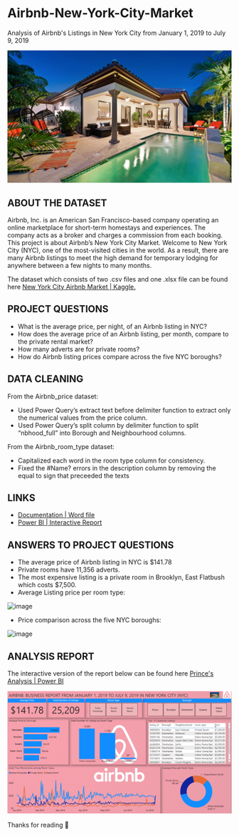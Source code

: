 # Airbnb-New-York-City-Market
Analysis of Airbnb's Listings in New York City from January 1, 2019 to July 9, 2019

![](airbnbpic.png)

## ABOUT THE DATASET
Airbnb, Inc. is an American San Francisco-based company operating an online marketplace for short-term homestays and experiences. The company acts as a broker and charges a commission from each booking. This project is about Airbnb’s New York City Market.
Welcome to New York City (NYC), one of the most-visited cities in the world. As a result, there are many Airbnb listings to meet the high demand for temporary lodging for anywhere between a few nights to many months.

The dataset which consists of two .csv files and one .xlsx file can be found here [New York City Airbnb Market | Kaggle.](https://www.kaggle.com/datasets/ebrahimelgazar/new-york-city-airbnb-market)

## PROJECT QUESTIONS
-	What is the average price, per night, of an Airbnb listing in NYC?
-	How does the average price of an Airbnb listing, per month, compare to the private rental market?
-	How many adverts are for private rooms?
-	How do Airbnb listing prices compare across the five NYC boroughs?

## DATA CLEANING
From the Airbnb_price dataset:
-	Used Power Query’s extract text before delimiter function to extract only the numerical values from the price column.
-	Used Power Query’s split column by delimiter function to split “nbhood_full” into Borough and Neighbourhood columns.

From the Airbnb_room_type dataset:
-	Capitalized each word in the room type column for consistency.
-	Fixed the #Name? errors in the description column by removing the equal to sign that preceeded the texts

## LINKS 
- [Documentation | Word file](Documentation.docx)
- [Power BI | Interactive Report](https://app.powerbi.com/view?r=eyJrIjoiNzFjYWQxMDctZjViZC00ZjkzLWE0OWYtYzMxMzhmZThmYzY1IiwidCI6ImE5NjMwYTViLTA5M2EtNDM5Yy04NjM5LThhYmJmMzRhN2M5NyJ9)

## ANSWERS TO PROJECT QUESTIONS
-	The average price of Airbnb listing in NYC is $141.78
-	Private rooms have 11,356 adverts.
- The most expensive listing is a private room in Brooklyn, East Flatbush which costs $7,500.
-	Average Listing price per room type:

![image](https://user-images.githubusercontent.com/95665690/230545538-1d38901b-e684-482f-99af-f5393d4b75a8.png)


- Price comparison across the five NYC boroughs:

![image](https://user-images.githubusercontent.com/95665690/230545612-24c0a051-f62d-492e-80f1-d126c2cd9049.png)


## ANALYSIS REPORT
The interactive version of the report below can be found here [Prince's Analysis | Power BI](https://app.powerbi.com/view?r=eyJrIjoiNzFjYWQxMDctZjViZC00ZjkzLWE0OWYtYzMxMzhmZThmYzY1IiwidCI6ImE5NjMwYTViLTA5M2EtNDM5Yy04NjM5LThhYmJmMzRhN2M5NyJ9)

![](powerbi.png)


Thanks for reading :handshake:




